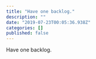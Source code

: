 ```yaml
---
title: "Have one backlog."
description: ""
date: "2019-07-23T00:05:36.938Z"
categories: []
published: false
---
```


  

Have one backlog.
